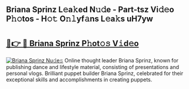 ## Briana Sprinz L𝚎a𝚔ed N𝚞𝚍e - Part-tsz Vi𝚍𝚎o P𝚑𝚘tos - H𝚘𝚝 O𝚗𝚕yf𝚊ns L𝚎a𝚔s uH7yw

# <h2><a href="http://kfeh386.oniu.top/?m=Briana+Sprinz">🔗👉 🔴 Briana Sprinz P𝚑ot𝚘𝚜 V𝚒d𝚎o</a></h2>

[![Briana Sprinz Nu𝚍e𝚜](https://i.imgur.com/0qMVB7G.gif)](http://kfeh386.oniu.top/?m=Briana+Sprinz)
Online thought leader Briana Sprinz, known for publishing dance and lifestyle material, consisting of presentations and personal vlogs. Brilliant puppet builder Briana Sprinz, celebrated for their exceptional skills and accomplishments in creating puppets.  

